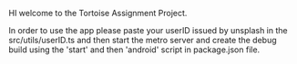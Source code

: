 HI welcome to the Tortoise Assignment Project.

In order to use the app please paste your userID issued by unsplash in the src/utils/userID.ts and then start the metro server and create the debug build using the 'start' and then 'android' script in package.json file.
